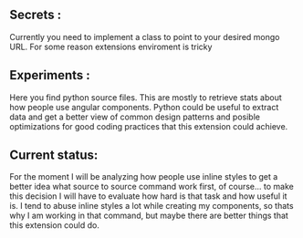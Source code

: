## Secrets : 
Currently you need to implement a class to point to your desired mongo URL.
For some reason extensions enviroment is tricky

## Experiments :
Here you find python source files. This are mostly to retrieve stats about how people use angular components. Python could be useful to extract data and
get a better view of common design patterns and posible optimizations for good coding practices that this extension could achieve. 

## Current status: 
For the moment I will be analyzing how people use inline styles to get a better idea what source to source command work first, of course... to make this decision I will have to evaluate how 
hard is that task and how useful it is. I tend to abuse inline styles a lot while creating my components, so thats why I am working in that command, but maybe there are better things
that this extension could do. 

